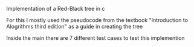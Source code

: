 Implementation of a Red-Black tree in c

For this I mostly used the pseudocode from the textbook "Introduction to Alogrithms third edition" as a guide in creating the tree

Inside the main there are 7 different test cases to test this implemention 
